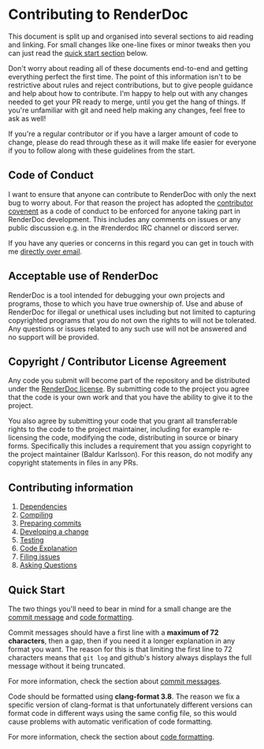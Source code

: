# Contributing to RenderDoc

This document is split up and organised into several sections to aid reading and linking. For small changes like one-line fixes or minor tweaks then you can just read the [quick start section](#quick-start) below.

Don't worry about reading all of these documents end-to-end and getting everything perfect the first time. The point of this information isn't to be restrictive about rules and reject contributions, but to give people guidance and help about how to contribute. I'm happy to help out with any changes needed to get your PR ready to merge, until you get the hang of things. If you're unfamiliar with git and need help making any changes, feel free to ask as well!

If you're a regular contributor or if you have a larger amount of code to change, please do read through these as it will make life easier for everyone if you to follow along with these guidelines from the start.

## Code of Conduct

I want to ensure that anyone can contribute to RenderDoc with only the next bug to worry about. For that reason the project has adopted the [contributor covenent](CODE_OF_CONDUCT.md) as a code of conduct to be enforced for anyone taking part in RenderDoc development. This includes any comments on issues or any public discussion e.g. in the #renderdoc IRC channel or discord server.

If you have any queries or concerns in this regard you can get in touch with me [directly over email](mailto:baldurk@baldurk.org).

## Acceptable use of RenderDoc

RenderDoc is a tool intended for debugging your own projects and programs, those to which you have true ownership of. Use and abuse of RenderDoc for illegal or unethical uses including but not limited to capturing copyrighted programs that you do not own the rights to will not be tolerated. Any questions or issues related to any such use will not be answered and no support will be provided.

## Copyright / Contributor License Agreement

Any code you submit will become part of the repository and be distributed under the [RenderDoc license](../LICENSE.md). By submitting code to the project you agree that the code is your own work and that you have the ability to give it to the project.

You also agree by submitting your code that you grant all transferrable rights to the code to the project maintainer, including for example re-licensing the code, modifying the code, distributing in source or binary forms. Specifically this includes a requirement that you assign copyright to the project maintainer (Baldur Karlsson). For this reason, do not modify any copyright statements in files in any PRs.

## Contributing information

1. [Dependencies](CONTRIBUTING/Dependencies.md)
2. [Compiling](CONTRIBUTING/Compiling.md)
3. [Preparing commits](CONTRIBUTING/Preparing-Commits.md)
4. [Developing a change](CONTRIBUTING/Developing-Change.md)
5. [Testing](CONTRIBUTING/Testing.md)
6. [Code Explanation](CONTRIBUTING/Code-Explanation.md)
7. [Filing issues](CONTRIBUTING/Filing-Issues.md)
8. [Asking Questions](CONTRIBUTING/Questions.md)

## Quick Start

The two things you'll need to bear in mind for a small change are the [commit message](CONTRIBUTING/Preparing-Commits.md#commit-messages) and [code formatting](CONTRIBUTING/Preparing-Commits.md#code-formatting).

Commit messages should have a first line with a **maximum of 72 characters**, then a gap, then if you need it a longer explanation in any format you want. The reason for this is that limiting the first line to 72 characters means that `git log` and github's history always displays the full message without it being truncated.

For more information, check the section about [commit messages](CONTRIBUTING/Preparing-Commits.md#commit-messages).

Code should be formatted using **clang-format 3.8**. The reason we fix a specific version of clang-format is that unfortunately different versions can format code in different ways using the same config file, so this would cause problems with automatic verification of code formatting.

For more information, check the section about [code formatting](CONTRIBUTING/Preparing-Commits.md#code-formatting).


